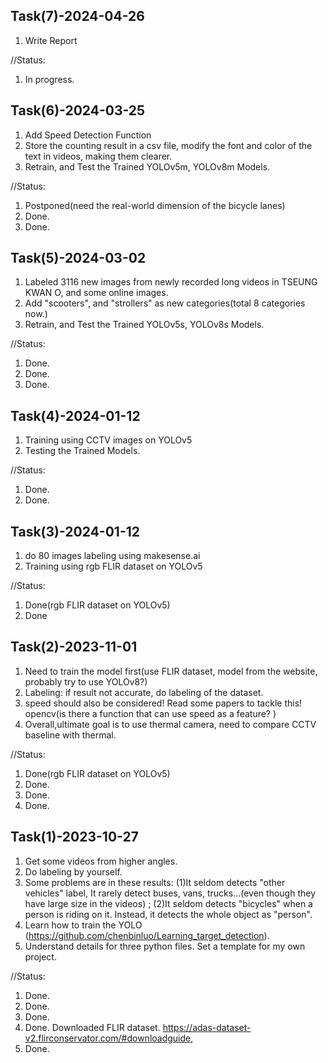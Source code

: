 ## Task(7)-2024-04-26
1. Write Report

//Status:
1. In progress.



## Task(6)-2024-03-25
1. Add Speed Detection Function
2. Store the counting result in a csv file, modify the font and color of the text in videos, making them clearer.
3. Retrain, and Test the Trained YOLOv5m, YOLOv8m Models.

//Status:
1. Postponed(need the real-world dimension of the bicycle lanes)
2. Done.
3. Done.

## Task(5)-2024-03-02
1. Labeled 3116 new images from newly recorded long videos in TSEUNG KWAN O, and some online images.
2. Add "scooters", and "strollers" as new categories(total 8 categories now.)
3. Retrain, and Test the Trained YOLOv5s, YOLOv8s Models.

//Status:
1. Done.
2. Done.
3. Done.

## Task(4)-2024-01-12
1. Training using CCTV images on YOLOv5
2. Testing the Trained Models.

//Status:
1. Done.
2. Done.

## Task(3)-2024-01-12
1. do 80 images labeling using makesense.ai
2. Training using rgb FLIR dataset on YOLOv5

//Status:
1. Done(rgb FLIR dataset on YOLOv5)
2. Done


## Task(2)-2023-11-01
1. Need to train the model first(use FLIR dataset, model from the website, probably try to use YOLOv8?)
2. Labeling: if result not accurate, do labeling of the dataset.
3. speed should also be considered! Read some papers to tackle this! opencv(is there a function that can use speed as a feature? )
4. Overall,ultimate goal is to use thermal camera, need to compare CCTV baseline with thermal.

//Status:
1. Done(rgb FLIR dataset on YOLOv5)
2. Done.
3. Done.
4. Done.

## Task(1)-2023-10-27
1. Get some videos from higher angles.
2. Do labeling by yourself.
3. Some problems are in these results:  (1)It seldom detects "other vehicles" label, It rarely detect buses, vans, trucks...(even though they have large size in the videos) ;  (2)It seldom detects "bicycles" when a person is riding on it. Instead, it detects the whole object as "person".
4. Learn how to train the YOLO (https://github.com/chenbinluo/Learning_target_detection).
5. Understand details for three python files. Set a template for my own project.

//Status:
1. Done. 
2. Done.
3. Done.
4. Done. Downloaded FLIR dataset. https://adas-dataset-v2.flirconservator.com/#downloadguide, 
5. Done.

